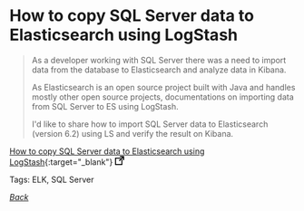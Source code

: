 # How to copy SQL Server data to Elasticsearch using LogStash

> As a developer working with SQL Server there was a need to import data from the database to Elasticsearch and analyze data in Kibana.
> 
> As Elasticsearch is an open source project built with Java and handles mostly other open source projects, documentations on importing data from SQL Server to ES using LogStash.
> 
> I'd like to share how to import SQL Server data to Elasticsearch (version 6.2) using LS and verify the result on Kibana.

[How to copy SQL Server data to Elasticsearch using LogStash](https://codeshare.co.uk/blog/how-to-copy-sql-server-data-to-elasticsearch-using-logstash/){:target="_blank"} ![external redirect](../../img/ext-redir.png)

Tags: ELK, SQL Server

[_Back_](../)
